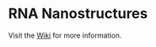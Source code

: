 # RNA Nanostructures

Visit the [Wiki](https://github.com/cseseniordesign/rna-nanostructures/wiki) for more information.
